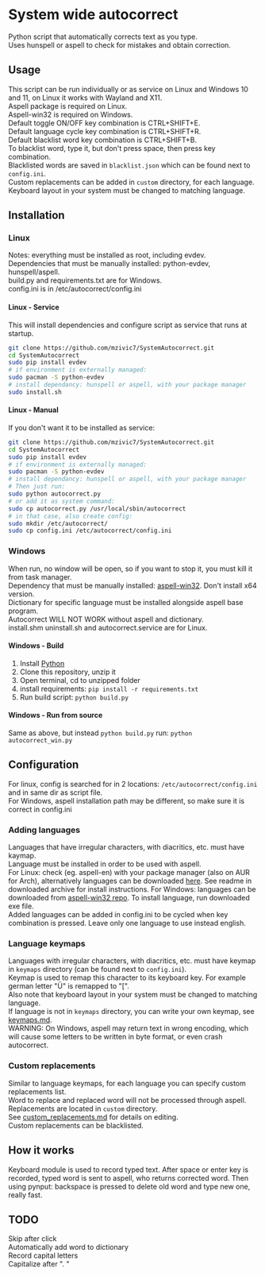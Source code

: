 # System wide autocorrect
Python script that automatically corrects text as you type.  
Uses hunspell or aspell to check for mistakes and obtain correction.  

## Usage
This script can be run individually or as service on Linux and Windows 10 and 11, on Linux it works with Wayland and X11.  
Aspell package is required on Linux.  
Aspell-win32 is required on Windows.  
Default toggle ON/OFF key combination is CTRL+SHIFT+E.  
Default language cycle key combination is CTRL+SHIFT+R.  
Default blacklist word key combination is CTRL+SHIFT+B.  
To blacklist word, type it, but don't press space, then press key combination.  
Blacklisted words are saved in `blacklist.json` which can be found next to `config.ini`.  
Custom replacements can be added in `custom` directory, for each language.  
Keyboard layout in your system must be changed to matching language.  



## Installation
### Linux
Notes: everything must be installed as root, including evdev.  
Dependencies that must be manually installed: python-evdev, hunspell/aspell.  
build.py and requirements.txt are for Windows.  
config.ini is in /etc/autocorrect/config.ini  
#### Linux - Service
This will install dependencies and configure script as service that runs at startup.  
```sh
git clone https://github.com/mzivic7/SystemAutocorrect.git
cd SystemAutocorrect
sudo pip install evdev
# if environment is externally managed:
sudo pacman -S python-evdev
# install dependancy: hunspell or aspell, with your package manager
sudo install.sh
```

#### Linux - Manual
If you don't want it to be installed as service:  
```sh
git clone https://github.com/mzivic7/SystemAutocorrect.git
cd SystemAutocorrect
sudo pip install evdev
# if environment is externally managed:
sudo pacman -S python-evdev
# install dependancy: hunspell or aspell, with your package manager
# Then just run:
sudo python autocorrect.py
# or add it as system command:
sudo cp autocorrect.py /usr/local/sbin/autocorrect
# in that case, also create config:
sudo mkdir /etc/autocorrect/
sudo cp config.ini /etc/autocorrect/config.ini
```

### Windows
When run, no window will be open, so if you want to stop it, you must kill it from task manager.  
Dependency that must be manually installed: [aspell-win32](https://github.com/adamyg/aspell-win32). Don't install x64 version.  
Dictionary for specific language must be installed alongside aspell base program.  
Autocorrect WILL NOT WORK without aspell and dictionary.  
install.shm uninstall.sh and autocorrect.service are for Linux.  

#### Windows - Build
1. Install [Python](https://www.python.org/)
2. Clone this repository, unzip it
3. Open terminal, cd to unzipped folder
4. install requirements: `pip install -r requirements.txt`
5. Run build script: `python build.py`

#### Windows - Run from source
Same as above, but instead `python build.py` run: `python autocorrect_win.py`

## Configuration
For linux, config is searched for in 2 locations: `/etc/autocorrect/config.ini` and in same dir as script file.  
For Windows, aspell installation path may be different, so make sure it is correct in config.ini  

### Adding languages
Languages that have irregular characters, with diacritics, etc. must have kaymap.  
Language must be installed in order to be used with aspell.  
For Linux: check (eg. aspell-en) with your package manager (also on AUR for Arch), alternatively languages can be downloaded [here](https://ftp.gnu.org/gnu/aspell/dict/0index.html).
See readme in downloaded archive for install instructions.
For Windows: languages can be downloaded from [aspell-win32 repo](https://github.com/adamyg/aspell-win32).
To install language, run downloaded exe file.  
Added languages can be added in config.ini to be cycled when key combination is pressed.
Leave only one language to use instead english.

### Language keymaps
Languages with irregular characters, with diacritics, etc. must have keymap in `keymaps` directory (can be found next to `config.ini`).  
Keymap is used to remap this character to its keyboard key. For example german letter "Ü" is remapped to "[".  
Also note that keyboard layout in your system must be changed to matching language.  
If language is not in `keymaps` directory, you can write your own keymap, see [keymaps.md](keymaps.md).  
WARNING: On Windows, aspell may return text in wrong encoding, which will cause some letters to be written in byte format, or even crash autocorrect.  

### Custom replacements
Similar to language keymaps, for each language you can specify custom replacements list.  
Word to replace and replaced word will not be processed through aspell.  
Replacements are located in `custom` directory.  
See [custom_replacements.md](custom_replacements.md) for details on editing.  
Custom replacements can be blacklisted.  

## How it works
Keyboard module is used to record typed text. After space or enter key is recorded, typed word is sent to aspell, who returns corrected word. Then using pynput: backspace is pressed to delete old word and type new one, really fast.  

## TODO
Skip after click  
Automatically add word to dictionary  
Record capital letters  
Capitalize after ".  "  


